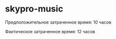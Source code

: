 # skypro-music

Предположительное затраченное время: 10 часов

Фактическое затраченное время: 12 часов
